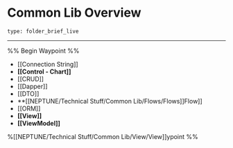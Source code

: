 # Common Lib Overview
 
```ccard
type: folder_brief_live
```
 
---

%% Begin Waypoint %%
- [[Connection String]]
- **[[Control - Chart]]**
- [[CRUD]]
- [[Dapper]]
- [[DTO]]
- **[[NEPTUNE/Technical Stuff/Common Lib/Flows/Flows]]Flow]]
- [[ORM]]
- **[[View]]**
- **[[ViewModel]]**

%[[NEPTUNE/Technical Stuff/Common Lib/View/View]]ypoint %%